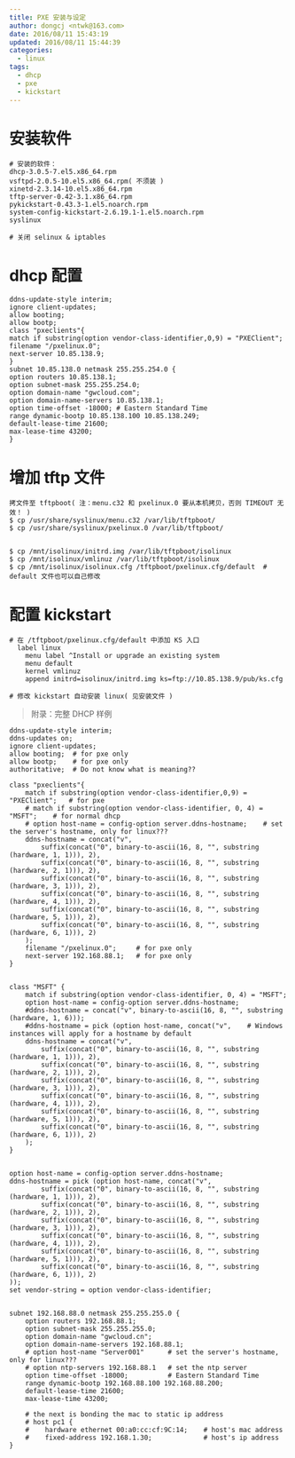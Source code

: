 ```yaml
---
title: PXE 安装与设定
author: dongcj <ntwk@163.com>
date: 2016/08/11 15:43:19
updated: 2016/08/11 15:44:39
categories:
  - linux
tags:
  - dhcp
  - pxe
  - kickstart
---
```


# 安装软件

    # 安装的软件：
    dhcp-3.0.5-7.el5.x86_64.rpm
    vsftpd-2.0.5-10.el5.x86_64.rpm( 不须装 )
    xinetd-2.3.14-10.el5.x86_64.rpm
    tftp-server-0.42-3.1.x86_64.rpm
    pykickstart-0.43.3-1.el5.noarch.rpm
    system-config-kickstart-2.6.19.1-1.el5.noarch.rpm
    syslinux

    # 关闭 selinux & iptables

# dhcp 配置
    ddns-update-style interim;
    ignore client-updates;
    allow booting;
    allow bootp;
    class "pxeclients"{
    match if substring(option vendor-class-identifier,0,9) = "PXEClient";
    filename "/pxelinux.0";
    next-server 10.85.138.9;
    }
    subnet 10.85.138.0 netmask 255.255.254.0 {
    option routers 10.85.138.1;
    option subnet-mask 255.255.254.0;
    option domain-name "gwcloud.com";
    option domain-name-servers 10.85.138.1;
    option time-offset -18000; # Eastern Standard Time
    range dynamic-bootp 10.85.138.100 10.85.138.249;
    default-lease-time 21600;
    max-lease-time 43200;
    }


# 增加 tftp 文件
    拷文件至 tftpboot( 注：menu.c32 和 pxelinux.0 要从本机拷贝，否则 TIMEOUT 无效！ )
    $ cp /usr/share/syslinux/menu.c32 /var/lib/tftpboot/
    $ cp /usr/share/syslinux/pxelinux.0 /var/lib/tftpboot/


    $ cp /mnt/isolinux/initrd.img /var/lib/tftpboot/isolinux
    $ cp /mnt/isolinux/vmlinuz /var/lib/tftpboot/isolinux
    $ cp /mnt/isolinux/isolinux.cfg /tftpboot/pxelinux.cfg/default  # default 文件也可以自己修改

# 配置 kickstart
    # 在 /tftpboot/pxelinux.cfg/default 中添加 KS 入口
      label linux
        menu label ^Install or upgrade an existing system
        menu default
        kernel vmlinuz
        append initrd=isolinux/initrd.img ks=ftp://10.85.138.9/pub/ks.cfg

    # 修改 kickstart 自动安装 linux( 见安装文件 )



 > 附录：完整 DHCP 样例

    ddns-update-style interim;
    ddns-updates on;
    ignore client-updates;
    allow booting;  # for pxe only
    allow bootp;    # for pxe only
    authoritative;	# Do not know what is meaning??

    class "pxeclients"{
        match if substring(option vendor-class-identifier,0,9) = "PXEClient";   # for pxe
        # match if substring(option vendor-class-identifier, 0, 4) = "MSFT";    # for normal dhcp
        # option host-name = config-option server.ddns-hostname;    # set the server's hostname, only for linux???
        ddns-hostname = concat("v",
            suffix(concat("0", binary-to-ascii(16, 8, "", substring (hardware, 1, 1))), 2),
            suffix(concat("0", binary-to-ascii(16, 8, "", substring (hardware, 2, 1))), 2),
            suffix(concat("0", binary-to-ascii(16, 8, "", substring (hardware, 3, 1))), 2),
            suffix(concat("0", binary-to-ascii(16, 8, "", substring (hardware, 4, 1))), 2),
            suffix(concat("0", binary-to-ascii(16, 8, "", substring (hardware, 5, 1))), 2),
            suffix(concat("0", binary-to-ascii(16, 8, "", substring (hardware, 6, 1))), 2)
        );
        filename "/pxelinux.0";     # for pxe only
        next-server 192.168.88.1;   # for pxe only
    }


    class "MSFT" {
        match if substring(option vendor-class-identifier, 0, 4) = "MSFT";
        option host-name = config-option server.ddns-hostname;
        #ddns-hostname = concat("v", binary-to-ascii(16, 8, "", substring (hardware, 1, 6)));
        #ddns-hostname = pick (option host-name, concat("v", 	# Windows instances will apply for a hostname by default
        ddns-hostname = concat("v",
            suffix(concat("0", binary-to-ascii(16, 8, "", substring (hardware, 1, 1))), 2),
            suffix(concat("0", binary-to-ascii(16, 8, "", substring (hardware, 2, 1))), 2),
            suffix(concat("0", binary-to-ascii(16, 8, "", substring (hardware, 3, 1))), 2),
            suffix(concat("0", binary-to-ascii(16, 8, "", substring (hardware, 4, 1))), 2),
            suffix(concat("0", binary-to-ascii(16, 8, "", substring (hardware, 5, 1))), 2),
            suffix(concat("0", binary-to-ascii(16, 8, "", substring (hardware, 6, 1))), 2)
        );
    }


    option host-name = config-option server.ddns-hostname;
    ddns-hostname = pick (option host-name, concat("v",
            suffix(concat("0", binary-to-ascii(16, 8, "", substring (hardware, 1, 1))), 2),
            suffix(concat("0", binary-to-ascii(16, 8, "", substring (hardware, 2, 1))), 2),
            suffix(concat("0", binary-to-ascii(16, 8, "", substring (hardware, 3, 1))), 2),
            suffix(concat("0", binary-to-ascii(16, 8, "", substring (hardware, 4, 1))), 2),
            suffix(concat("0", binary-to-ascii(16, 8, "", substring (hardware, 5, 1))), 2),
            suffix(concat("0", binary-to-ascii(16, 8, "", substring (hardware, 6, 1))), 2)
    ));
    set vendor-string = option vendor-class-identifier;


    subnet 192.168.88.0 netmask 255.255.255.0 {
        option routers 192.168.88.1;
        option subnet-mask 255.255.255.0;
        option domain-name "gwcloud.cn";
        option domain-name-servers 192.168.88.1;
        # option host-name "Server001"      # set the server's hostname, only for linux???
        # option ntp-servers 192.168.88.1   # set the ntp server
        option time-offset -18000;          # Eastern Standard Time
        range dynamic-bootp 192.168.88.100 192.168.88.200;
        default-lease-time 21600;
        max-lease-time 43200;

        # the next is bonding the mac to static ip address
        # host pc1 {
        #    hardware ethernet 00:a0:cc:cf:9C:14;    # host's mac address
        #    fixed-address 192.168.1.30;             # host's ip address
    }










